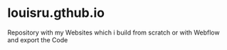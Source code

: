 # louisru.gthub.io
 Repository with my Websites which i build from scratch or with Webflow and export the Code

